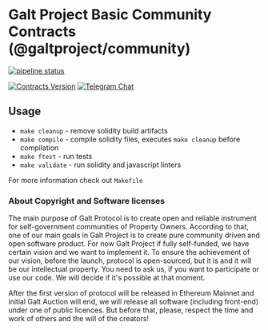 # Galt Project Basic Community Contracts (@galtproject/community)

[![pipeline status](https://gitlab.com/galtproject/galtproject-fund-basic/badges/master/pipeline.svg)](https://gitlab.com/galtproject/galtproject-fund-basic/commits/master)

[![Contracts Version](https://img.shields.io/badge/version-0.4.0-orange.svg)](https://github.com/galtspace/galtproject-svg)
[![Telegram Chat](https://img.shields.io/badge/telegram-chat-blue.svg)](https://t.me/galtproject)

## Usage

* `make cleanup` - remove solidity build artifacts
* `make compile` - compile solidity files, executes `make cleanup` before compilation
* `make ftest` - run tests
* `make validate` - run solidity and javascript linters

For more information check out `Makefile`


### About Copyright and Software licenses
The main purpose of Galt Protocol is to create open and reliable instrument for self-government communities of Property Owners. According to that, one of our main goals in Galt Project is to create pure community driven and open software product. For now Galt Project if fully self-funded, we have certain vision and we want to implement it. To ensure the achievement of our vision, before the launch, protocol is open-sourced, but it is and it will be our intellectual property. You need to ask us, if you want to participate or use our code. We will decide if it's possible at that moment.

After the first version of protocol will be released in Ethereum Mainnet and initial Galt Auction will end, we will release all software (including front-end) under one of public licences. But before that, please, respect the time and work of others and the will of the creators!
